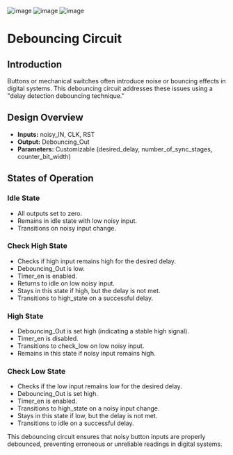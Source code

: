 ![image](https://github.com/Ahmedtayel22/Digital-IC-Design/assets/105231666/8622230c-c97c-4355-9f85-d9976702f3dc)
![image](https://github.com/Ahmedtayel22/Digital-IC-Design/assets/105231666/23d5308b-7447-450b-b3ec-a770e57d59b0)
![image](https://github.com/Ahmedtayel22/Digital-IC-Design/assets/105231666/a40fbff5-0ae7-4d8d-af34-f893b6d41f91)



# Debouncing Circuit

## Introduction

Buttons or mechanical switches often introduce noise or bouncing effects in digital systems. This debouncing circuit addresses these issues using a "delay detection debouncing technique."

## Design Overview

- **Inputs:** noisy_IN, CLK, RST
- **Output:** Debouncing_Out
- **Parameters:** Customizable (desired_delay, number_of_sync_stages, counter_bit_width)

## States of Operation

### Idle State

- All outputs set to zero.
- Remains in idle state with low noisy input.
- Transitions on noisy input change.

### Check High State

- Checks if high input remains high for the desired delay.
- Debouncing_Out is low.
- Timer_en is enabled.
- Returns to idle on low noisy input.
- Stays in this state if high, but the delay is not met.
- Transitions to high_state on a successful delay.

### High State

- Debouncing_Out is set high (indicating a stable high signal).
- Timer_en is disabled.
- Transitions to check_low on low noisy input.
- Remains in this state if noisy input remains high.

### Check Low State

- Checks if the low input remains low for the desired delay.
- Debouncing_Out is set high.
- Timer_en is enabled.
- Transitions to high_state on a noisy input change.
- Stays in this state if low, but the delay is not met.
- Transitions to idle on a successful delay.

This debouncing circuit ensures that noisy button inputs are properly debounced, preventing erroneous or unreliable readings in digital systems.

